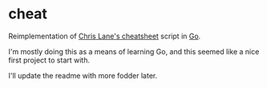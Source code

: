 # cheat

Reimplementation of [Chris Lane's cheatsheet](https://github.com/chrisallenlane/cheat) script in [Go](http://golang.org/). 

I'm mostly doing this as a means of learning Go, and this seemed like a nice first project to start with. 

I'll update the readme with more fodder later.

